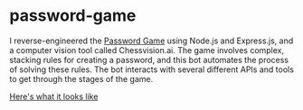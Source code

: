 # password-game
I reverse-engineered the [Password Game](https://neal.fun/password-game) using Node.js and Express.js, and a computer vision tool called Chessvision.ai. The game involves complex, stacking rules for creating a password, and this bot automates the process of solving these rules. The bot interacts with several different APIs and tools to get through the stages of the game.


[Here's what it looks like](https://youtube.com/shorts/e3DQzds03jI?feature=share)
